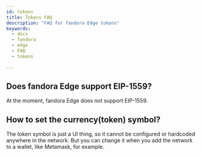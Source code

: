 ```yaml
---
id: tokens
title: Tokens FAQ
description: "FAQ for fandora Edge tokens"
keywords:
  - docs
  - fandora
  - edge
  - FAQ
  - tokens
  
---
```


## Does fandora Edge support EIP-1559?
At the moment, fandora Edge does not support EIP-1559.

## How to set the currency(token) symbol?

The token symbol is just a UI thing, so it cannot be configured or hardcoded anywhere in the network.
But you can change it when you add the network to a wallet, like Metamask, for example.


